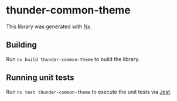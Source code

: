 # thunder-common-theme

This library was generated with [Nx](https://nx.dev).

## Building

Run `nx build thunder-common-theme` to build the library.

## Running unit tests

Run `nx test thunder-common-theme` to execute the unit tests via [Jest](https://jestjs.io).
